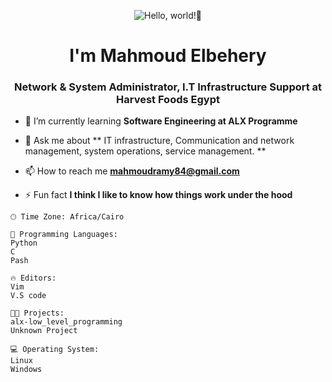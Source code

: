 <p align="center"><img alt="Hello, world!👋" src="https://readme-typing-svg.demolab.com?center=true&vCenter=true&font=Fira+Code&pause=1000&lines=Hello,+world!+👋" /></p>
<h1 align="center">I'm Mahmoud Elbehery</h1>
<h3 align="center"> Network & System Administrator, I.T Infrastructure Support at Harvest Foods Egypt
</h3>

- 🌱 I’m currently learning **Software Engineering at ALX Programme**

- 💬 Ask me about ** IT infrastructure, Communication and network management, system operations, service management.
**

- 📫 How to reach me **mahmoudramy84@gmail.com**

- ⚡ Fun fact **I think I like to know how things work under the hood**



```text
🕑︎ Time Zone: Africa/Cairo

💬 Programming Languages: 
Python                  
C                        
Pash                     

🔥 Editors: 
Vim                     
V.S code                   

🐱‍💻 Projects:
alx-low_level_programming
Unknown Project          

💻 Operating System: 
Linux              
Windows                   



